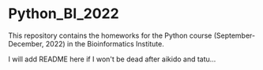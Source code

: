# Python_BI_2022

This repository contains the homeworks for the Python course (September-December, 2022) in the Bioinformatics Institute.

I will add README here if I won't be dead after aikido and tatu... 
